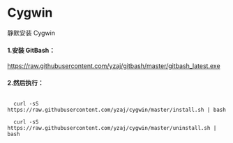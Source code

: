 # Cygwin

静默安装 Cygwin

#### 1.安装 GitBash：

https://raw.githubusercontent.com/yzaj/gitbash/master/gitbash_latest.exe

#### 2.然后执行：

```shell
  
  curl -sS https://raw.githubusercontent.com/yzaj/cygwin/master/install.sh | bash
  
  curl -sS https://raw.githubusercontent.com/yzaj/cygwin/master/uninstall.sh | bash
  
```
